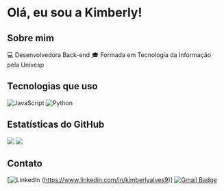 # Olá, eu sou a Kimberly! 

## Sobre mim
💻 Desenvolvedora Back-end
🎓 Formada em Tecnologia da Informação pela Univesp


## Tecnologias que uso
![JavaScript](https://img.shields.io/badge/JavaScript-F7DF1E?style=for-the-badge&logo=javascript&logoColor=black)
![Python](https://img.shields.io/badge/Python-3776AB?style=for-the-badge&logo=python&logoColor=white)

## Estatísticas do GitHub
![ ](https://github-readme-stats.vercel.app/api?username=kim-a9&show_icons=true&theme=radical)
![ ](https://komarev.com/ghpvc/?username=kim-a9&color=006bed)

## Contato
[![LinkedIn](https://img.shields.io/badge/LinkedIn-0077B5?style=for-the-badge&logo=linkedin&logoColor=white) (https://www.linkedin.com/in/kimberlyalves9)]
[![Gmail Badge](https://img.shields.io/badge/-kimberlysantosalves@gmail.com-006bed?style=flat-square&logo=Gmail&logoColor=white&link=mailto:kimberlysantosalves@gmail.com)](mailto:kimberlysantosalves@gmail.com)
